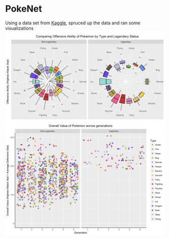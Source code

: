 # PokeNet
Using a data set from [Kaggle](https://www.kaggle.com/terminus7/pokemon-challenge/data), spruced up the data and ran some visualizations
![Power vs Type](pokegraph.png?raw=true)
![Type vs Gen](poke_scatter.png?raw=true)
